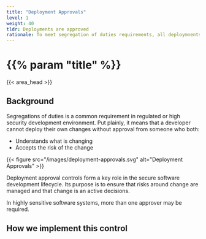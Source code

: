```yaml
---
title: "Deployment Approvals"
level: 1
weight: 40
tldr: Deployments are approved
rationale: To meet segregation of duties requirements, all deploymnents to production are approved by someone other than the person making the change
---
```


# {{% param "title" %}}
{{< area_head >}}

## Background

Segregations of duties is a common requirement in regulated or high security
development environment. Put plainly, it means that a developer cannot deploy
their own changes without approval from someone who both:

* Understands what is changing
* Accepts the risk of the change

{{< figure src="/images/deployment-approvals.svg" alt="Deployment Approvals" >}}

Deployment approval controls form a key role in the secure software development
lifecycle.  Its purpose is to ensure that risks around change are managed and
that change is an active decisions.

In highly sensitive software systems, more than one approver may be required.

## How we implement this control

